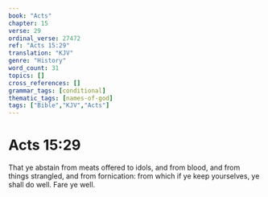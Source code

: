 ```yaml
---
book: "Acts"
chapter: 15
verse: 29
ordinal_verse: 27472
ref: "Acts 15:29"
translation: "KJV"
genre: "History"
word_count: 31
topics: []
cross_references: []
grammar_tags: [conditional]
thematic_tags: [names-of-god]
tags: ["Bible","KJV","Acts"]
---
```


# Acts 15:29

That ye abstain from meats offered to idols, and from blood, and from things strangled, and from fornication: from which if ye keep yourselves, ye shall do well. Fare ye well.
